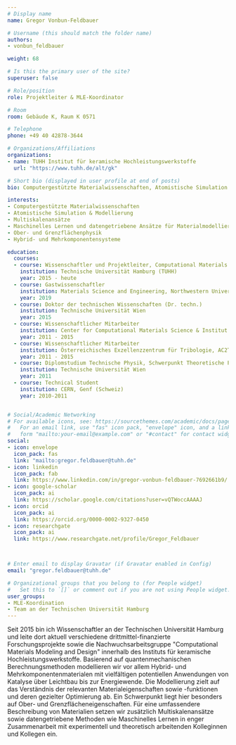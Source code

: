 ```yaml
---
# Display name
name: Gregor Vonbun-Feldbauer

# Username (this should match the folder name)
authors:
- vonbun_feldbauer

weight: 68

# Is this the primary user of the site?
superuser: false

# Role/position
role: Projektleiter & MLE-Koordinator

# Room
room: Gebäude K, Raum K 0571

# Telephone
phone: +49 40 42878-3644

# Organizations/Affiliations
organizations:
- name: TUHH Institut für keramische Hochleistungswerkstoffe
  url: "https://www.tuhh.de/alt/gk"

# Short bio (displayed in user profile at end of posts)
bio: Computergestützte Materialwissenschaften, Atomistische Simulation & Modellierung, Multiskalenansätze, Maschinelles Lernen und datengetriebene Ansätze für Materialmodellierung & -design, Hybrid- und Mehrkomponentensysteme, Ober- und Grenzflächenphysik

interests:
- Computergestützte Materialwissenschaften
- Atomistische Simulation & Modellierung
- Multiskalenansätze
- Maschinelles Lernen und datengetriebene Ansätze für Materialmodellierung & -design
- Ober- und Grenzflächenphysik
- Hybrid- und Mehrkomponentensysteme

education:
  courses:
  - course: Wissenschaftler und Projektleiter, Computational Materials Science, Institut für Keramische Hochleistungswerkstoffe 
    institution: Technische Universität Hamburg (TUHH)
    year: 2015 - heute
  - course: Gastwissenschaftler
    institution: Materials Science and Engineering, Northwestern University, Evanston (USA)
    year: 2019
  - course: Doktor der technischen Wissenschaften (Dr. techn.)
    institution: Technische Universität Wien
    year: 2015
  - course: Wissenschaftlicher Mitarbeiter
    institution: Center for Computational Materials Science & Institut für Angewandte Physik, Technische Universität Wien 
    year: 2011 - 2015
  - course: Wissenschaftlicher Mitarbeiter 
    institution: Österreichisches Exzellenzzentrum für Tribologie, AC2T research GmbH, Wiener Neustadt
    year: 2011 - 2015
  - course: Diplomstudium Technische Physik, Schwerpunkt Theoretische Physik
    institution: Technische Universität Wien
    year: 2011
  - course: Technical Student 
    institution: CERN, Genf (Schweiz)
    year: 2010-2011


# Social/Academic Networking
# For available icons, see: https://sourcethemes.com/academic/docs/page-builder/#icons
#   For an email link, use "fas" icon pack, "envelope" icon, and a link in the
#   form "mailto:your-email@example.com" or "#contact" for contact widget.
social:
- icon: envelope
  icon_pack: fas
  link: "mailto:gregor.feldbauer@tuhh.de"
- icon: linkedin
  icon_pack: fab
  link: https://www.linkedin.com/in/gregor-vonbun-feldbauer-7692661b9/
- icon: google-scholar
  icon_pack: ai
  link: https://scholar.google.com/citations?user=vQTWoccAAAAJ
- icon: orcid
  icon_pack: ai
  link: https://orcid.org/0000-0002-9327-0450
- icon: researchgate
  icon_pack: ai
  link: https://www.researchgate.net/profile/Gregor_Feldbauer



# Enter email to display Gravatar (if Gravatar enabled in Config)
email: "gregor.feldbauer@tuhh.de"

# Organizational groups that you belong to (for People widget)
#   Set this to `[]` or comment out if you are not using People widget.
user_groups:
- MLE-Koordination
- Team an der Technischen Universität Hamburg
---
```


Seit 2015 bin ich Wissenschaftler an der Technischen Universität Hamburg und leite dort aktuell verschiedene drittmittel-finanzierte Forschungsprojekte sowie die Nachwuchsarbeitsgruppe "Computational Materials Modeling and Design" innerhalb des Instituts für keramische Hochleistungswerkstoffe. Basierend auf quantenmechanischen Berechnungsmethoden modellieren wir vor allem Hybrid- und Mehrkomponentenmaterialen mit vielfältigen potentiellen Anwendungen von Katalyse über Leichtbau bis zur Energiewende. Die Modellierung zielt auf das Verständnis der relevanten Materialeigenschaften sowie -funktionen und deren gezielter Optimierung ab. Ein Schwerpunkt liegt hier besonders auf Ober- und Grenzflächeneigenschaften. Für eine umfassendere Beschreibung von Materialien setzen wir zusätzlich Multiskalenansätze sowie datengetriebene Methoden wie Maschinelles Lernen in enger Zusammenarbeit mit experimentell und theoretisch arbeitenden Kolleginnen und Kollegen ein.
